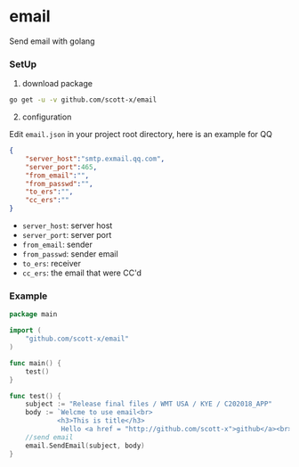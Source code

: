 # email
Send email with golang

### SetUp
1. download package
```bash
go get -u -v github.com/scott-x/email
```
2. configuration

Edit `email.json` in your project root directory, here is an example for QQ
```json
{
	"server_host":"smtp.exmail.qq.com",
	"server_port":465,
	"from_email":"",
	"from_passwd":"",
	"to_ers":"",
	"cc_ers":""
}
```
- `server_host`: server host
- `server_port`: server port
- `from_email`: sender
- `from_passwd`: sender email
- `to_ers`: receiver 
- `cc_ers`: the email that were CC'd

### Example

```go
package main

import (
    "github.com/scott-x/email"
)

func main() {
    test()
}

func test() {
    subject := "Release final files / WMT USA / KYE / C202018_APP"
    body := `Welcme to use email<br>
            <h3>This is title</h3>
             Hello <a href = "http://github.com/scott-x">github</a><br>`
    //send email
    email.SendEmail(subject, body)
}
```